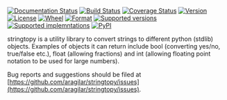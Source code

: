 [![Documentation Status](https://readthedocs.org/projects/stringtopy/badge/?version=latest)](http://stringtopy.readthedocs.org/en/latest/?badge=latest)
[![Build Status](https://dev.azure.com/jamestocknell/stringtopy/_apis/build/status/aragilar.stringtopy?branchName=master)](https://dev.azure.com/jamestocknell/stringtopy/_build/latest?definitionId=5&branchName=master)
[![Coverage Status](https://codecov.io/github/aragilar/stringtopy/coverage.svg?branch=master)](https://codecov.io/github/aragilar/stringtopy?branch=master)
[![Version](https://img.shields.io/pypi/v/stringtopy.svg)](https://pypi.python.org/pypi/stringtopy/)
[![License](https://img.shields.io/pypi/l/stringtopy.svg)](https://pypi.python.org/pypi/stringtopy/)
[![Wheel](https://img.shields.io/pypi/wheel/stringtopy.svg)](https://pypi.python.org/pypi/stringtopy/)
[![Format](https://img.shields.io/pypi/format/stringtopy.svg)](https://pypi.python.org/pypi/stringtopy/)
[![Supported versions](https://img.shields.io/pypi/pyversions/stringtopy.svg)](https://pypi.python.org/pypi/stringtopy/)
[![Supported implemntations](https://img.shields.io/pypi/implementation/stringtopy.svg)](https://pypi.python.org/pypi/stringtopy/)
[![PyPI](https://img.shields.io/pypi/status/stringtopy.svg)](https://pypi.python.org/pypi/stringtopy/)

stringtopy is a utility library to convert strings to different python (stdlib)
objects. Examples of objects it can return include bool (converting yes/no,
true/false etc.), float (allowing fractions) and int (allowing floating point
notation to be used for large numbers).

Bug reports and suggestions should be filed at
[https://github.com/aragilar/stringtopy/issues](https://github.com/aragilar/stringtopy/issues).
